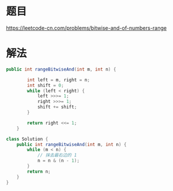 # 题目

https://leetcode-cn.com/problems/bitwise-and-of-numbers-range





# 解法

````java
public int rangeBitwiseAnd(int m, int n) {

        int left = m, right = n;
        int shift = 0;
        while (left < right) {
            left >>>= 1;
            right >>>= 1;
            shift += shift;
        }

        return right <<= 1;
    }
````

```java
class Solution {
    public int rangeBitwiseAnd(int m, int n) {
        while (m < n) {
            // 抹去最右边的 1
            n = n & (n - 1);
        }
        return n;
    }
}
```

